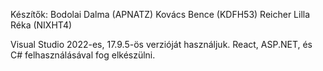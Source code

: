Készítők: Bodolai Dalma (APNATZ)
          Kovács Bence (KDFH53)
          Reicher Lilla Réka (NIXHT4)

Visual Studio 2022-es, 17.9.5-ös verzióját használjuk.
React, ASP.NET, és C# felhasználásával fog elkészülni.




